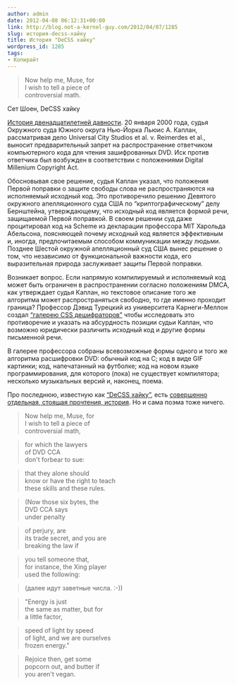 ```yaml
---
author: admin
date: 2012-04-08 06:12:31+00:00
link: http://blog.not-a-kernel-guy.com/2012/04/07/1285
slug: история-decss-хайку
title: История "DeCSS хайку"
wordpress_id: 1285
tags:
- Копирайт
---
```


> Now help me, Muse, for  
> I wish to tell a piece of  
> controversial math.

Сет Шоен, DeCSS хайку

[История двенадцатилетней давности](http://www.cs.cmu.edu/~dst/DeCSS/Gallery/). 20 января 2000 года, судья Окружного суда Южного округа Нью-Йорка Льюис А. Каплан, рассматривая дело Universal City Studios et al. v. Reimerdes et al., выносит предварительный запрет на распространение ответчиком компьютерного кода для чтения зашифрованных DVD. Иск против ответчика был возбужден в соответствии с положениями Digital Millenium Copyright Act.

Обосновывая свое решение, судья Каплан указал, что положения Первой поправки о защите свободы слова не распространяются на исполняемый исходный код. Это противоречило решению Девятого окружного апелляционного суда США по “криптографическому” делу Бернштейна, утверждающему, что исходный код является формой речи, защищаемой Первой поправкой. В своем решении суд даже процитировал код на Scheme из декларации профессора MIT Харольда Абельсона, поясняющей почему исходный код является эффективным и, иногда, предпочитаемым способом коммуникации между людьми. Позднее Шестой окружной апелляционный суд США вынес решение о том, что независимо от функциональной важности кода, его выразительная природа заслуживает защиты Первой поправки.

Возникает вопрос. Если напрямую компилируемый и исполняемый код может быть ограничен в распространении согласно положениям DMCA, как утверждает судья Каплан, но текстовое описание того же алгоритма может распространяться свободно, то где именно проходит граница? Профессор Дэвид Турецкий из университета Карнеги-Меллон создал [“галерею CSS дешифраторов”](http://www.cs.cmu.edu/~dst/DeCSS/Gallery/) чтобы исследовать это противоречие и указать на абсурдность позиции судьи Каплан, что возможно юридически различить исходный код и другие формы письменной речи.

В галерее профессора собраны всевозможные формы одного и того же алгоритма расшифровки DVD: обычный код на C; код в виде GIF картинки; код, напечатанный на футболке; код на новом языке программирования, для которого (пока) не существует компилятора; несколько музыкальных версий и, наконец, поема.

Про последнюю, известную как [“DeCSS хайку”](http://www.cs.cmu.edu/~dst/DeCSS/Gallery/decss-haiku.txt), есть [совершенно отдельная, стоящая прочтения, история](http://www.loyalty.org/~schoen/haiku.html). Но и сама поэма тоже ничего. 

> Now help me, Muse, for  
> I wish to tell a piece of  
> controversial math,

> for which the lawyers  
> of DVD CCA  
> don't forbear to sue:

> that they alone should  
> know or have the right to teach  
> these skills and these rules.

> (Now those six bytes, the  
> DVD CCA says  
> under penalty

> of perjury, are  
> its trade secret, and you are  
> breaking the law if

> you tell someone that,  
> for instance, the Xing player  
> used the following:

> (далее идут заветные числа. :-))

> "Energy is just  
> the same as matter, but for  
> a little factor,

> speed of light by speed  
> of light, and we are ourselves  
> frozen energy."

> Rejoice then, get some  
> popcorn out, and butter if  
> you aren't vegan.
